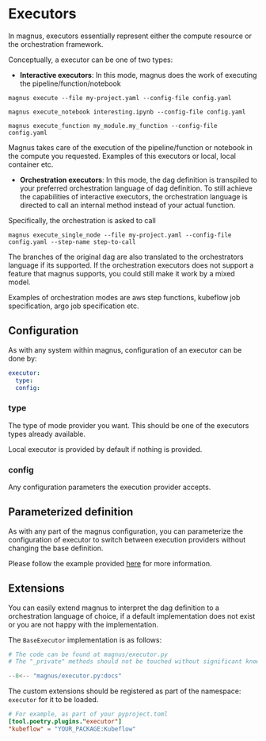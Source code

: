 # Executors

In magnus, executors essentially represent either the compute resource or the orchestration framework.

Conceptually, a executor can be one of two types:

- **Interactive executors**: In this mode, magnus does the work of executing the pipeline/function/notebook

```shell
magnus execute --file my-project.yaml --config-file config.yaml

magnus execute_notebook interesting.ipynb --config-file config.yaml

magnus execute_function my_module.my_function --config-file config.yaml
```

Magnus takes care of the execution of the pipeline/function or notebook in the compute you requested. Examples
of this executors or local, local container etc.

- **Orchestration executors**: In this mode, the dag definition is transpiled to your preferred orchestration language
of dag definition. To still achieve the capabilities of interactive executors, the orchestration language is
directed to call an internal method instead of your actual function.

Specifically, the orchestration is asked to call

```shell
magnus execute_single_node --file my-project.yaml --config-file config.yaml --step-name step-to-call
```

The branches of the original dag are also translated to the orchestrators language if its supported. If the
orchestration executors does not support a feature that magnus supports, you could still make it work by a mixed model.

Examples of orchestration modes are aws step functions, kubeflow job specification, argo job specification etc.

## Configuration

As with any system within magnus, configuration of an executor can be done by:

```yaml
executor:
  type:
  config:
```

### type

The type of mode provider you want. This should be one of the executors types already available.

Local executor is provided by default if nothing is provided.

### config

Any configuration parameters the execution provider accepts.

## Parameterized definition

As with any part of the magnus configuration, you can parameterize the configuration of executor to switch between
execution providers without changing the base definition.

Please follow the example provided [here](../dag/#parameterized_definition) for more information.

## Extensions

You can easily extend magnus to interpret the dag definition to a orchestration language of choice, if a default
implementation does not exist or you are not happy with the implementation.

The ```BaseExecutor``` implementation is as follows:

```python
# The code can be found at magnus/executor.py
# The "_private" methods should not be touched without significant knowledge about the design

--8<-- "magnus/executor.py:docs"

```

The custom extensions should be registered as part of the namespace: ```executor``` for it to be
loaded.

```toml
# For example, as part of your pyproject.toml
[tool.poetry.plugins."executor"]
"kubeflow" = "YOUR_PACKAGE:Kubeflow"
```
